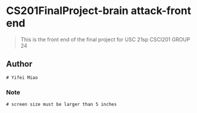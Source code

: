 # CS201FinalProject-brain attack-front end

> This is the front end of the final project for USC 21sp CSCI201 GROUP 24

## Author

``` 
# Yifei Miao

```

### Note

```
# screen size must be larger than 5 inches
```
